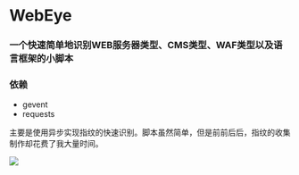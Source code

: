 # WebEye

### 一个快速简单地识别WEB服务器类型、CMS类型、WAF类型以及语言框架的小脚本

### 依赖

- gevent
- requests

主要是使用异步实现指纹的快速识别。脚本虽然简单，但是前前后后，指纹的收集制作却花费了我大量时间。

![](http://ocnf2x3pk.bkt.clouddn.com/WEBEye.png)

